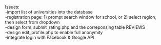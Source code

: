 Issues:  
-import list of universities into the database  
-registration page: 1) prompt search window for school, or 2) select region, then select from dropdown    
-design form_submit_rating.php and the correponsing table REVIEWS  
-design edit_profile.php to enable full anonymity  
-integrate login with Facebook & Google API
